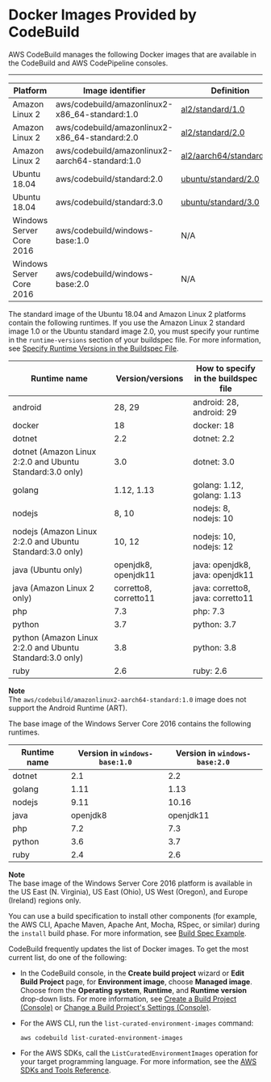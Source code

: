 # Docker Images Provided by CodeBuild<a name="build-env-ref-available"></a>

AWS CodeBuild manages the following Docker images that are available in the CodeBuild and AWS CodePipeline consoles\.


****  

| Platform | Image identifier | Definition | 
| --- | --- | --- | 
| Amazon Linux 2 | aws/codebuild/amazonlinux2\-x86\_64\-standard:1\.0 | [al2/standard/1\.0](https://github.com/aws/aws-codebuild-docker-images/tree/master/al2/x86_64/standard/1.0) | 
| Amazon Linux 2 | aws/codebuild/amazonlinux2\-x86\_64\-standard:2\.0 | [al2/standard/2\.0](https://github.com/aws/aws-codebuild-docker-images/tree/master/al2/x86_64/standard/2.0) | 
| Amazon Linux 2 | aws/codebuild/amazonlinux2\-aarch64\-standard:1\.0 | [al2/aarch64/standard/1\.0](https://github.com/aws/aws-codebuild-docker-images/tree/master/al2/aarch64/standard/1.0) | 
| Ubuntu 18\.04 | aws/codebuild/standard:2\.0 | [ubuntu/standard/2\.0](https://github.com/aws/aws-codebuild-docker-images/tree/master/ubuntu/standard/2.0) | 
| Ubuntu 18\.04 | aws/codebuild/standard:3\.0 | [ubuntu/standard/3\.0](https://github.com/aws/aws-codebuild-docker-images/tree/master/ubuntu/standard/3.0) | 
| Windows Server Core 2016 | aws/codebuild/windows\-base:1\.0 | N/A | 
| Windows Server Core 2016 | aws/codebuild/windows\-base:2\.0 | N/A | 

 The standard image of the Ubuntu 18\.04 and Amazon Linux 2 platforms contain the following runtimes\. If you use the Amazon Linux 2 standard image 1\.0 or the Ubuntu standard image 2\.0, you must specify your runtime in the `runtime-versions` section of your buildspec file\. For more information, see [Specify Runtime Versions in the Buildspec File](build-spec-ref.md#runtime-versions-buildspec-file)\. 


| Runtime name | Version/versions | How to specify in the buildspec file | 
| --- | --- | --- | 
| android | 28, 29 | android: 28, android: 29 | 
| docker | 18 | docker: 18 | 
| dotnet | 2\.2 | dotnet: 2\.2 | 
| dotnet \(Amazon Linux 2:2\.0 and Ubuntu Standard:3\.0 only\) | 3\.0 | dotnet: 3\.0 | 
| golang | 1\.12, 1\.13 | golang: 1\.12, golang: 1\.13 | 
| nodejs | 8, 10 | nodejs: 8, nodejs: 10 | 
| nodejs \(Amazon Linux 2:2\.0 and Ubuntu Standard:3\.0 only\) | 10, 12 | nodejs: 10, nodejs: 12 | 
| java \(Ubuntu only\) | openjdk8, openjdk11 | java: openjdk8, java: openjdk11 | 
| java \(Amazon Linux 2 only\) | corretto8, corretto11 | java: corretto8, java: corretto11 | 
| php | 7\.3 | php: 7\.3 | 
| python | 3\.7 | python: 3\.7 | 
| python \(Amazon Linux 2:2\.0 and Ubuntu Standard:3\.0 only\) | 3\.8 | python: 3\.8 | 
| ruby | 2\.6 | ruby: 2\.6 | 

**Note**  
The `aws/codebuild/amazonlinux2-aarch64-standard:1.0` image does not support the Android Runtime \(ART\)\.

 The base image of the Windows Server Core 2016 contains the following runtimes\. 


| Runtime name | Version in `windows-base:1.0` | Version in `windows-base:2.0` | 
| --- | --- | --- | 
| dotnet | 2\.1 | 2\.2 | 
| golang | 1\.11 | 1\.13 | 
| nodejs | 9\.11 | 10\.16 | 
| java | openjdk8 | openjdk11 | 
| php | 7\.2 | 7\.3 | 
| python | 3\.6 | 3\.7 | 
| ruby | 2\.4 | 2\.6 | 

**Note**  
 The base image of the Windows Server Core 2016 platform is available in the US East \(N\. Virginia\), US East \(Ohio\), US West \(Oregon\), and Europe \(Ireland\) regions only\. 

You can use a build specification to install other components \(for example, the AWS CLI, Apache Maven, Apache Ant, Mocha, RSpec, or similar\) during the `install` build phase\. For more information, see [Build Spec Example](build-spec-ref.md#build-spec-ref-example)\.

CodeBuild frequently updates the list of Docker images\. To get the most current list, do one of the following:
+ In the CodeBuild console, in the **Create build project** wizard or **Edit Build Project** page, for **Environment image**, choose **Managed image**\. Choose from the **Operating system**, **Runtime**, and **Runtime version** drop\-down lists\. For more information, see [Create a Build Project \(Console\)](create-project.md#create-project-console) or [Change a Build Project's Settings \(Console\)](change-project.md#change-project-console)\.
+ For the AWS CLI, run the `list-curated-environment-images` command:

  ```
  aws codebuild list-curated-environment-images
  ```
+ For the AWS SDKs, call the `ListCuratedEnvironmentImages` operation for your target programming language\. For more information, see the [AWS SDKs and Tools Reference](sdk-ref.md)\.